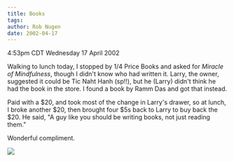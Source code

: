 ```yaml
---
title: Books
tags: 
author: Rob Nugen
date: 2002-04-17
---
```


<title></title>
<p class=date>4:53pm CDT Wednesday 17 April 2002</p>

<p>Walking to lunch today, I stopped by 1/4 Price Books and asked for
<em>Miracle of Mindfulness</em>, though I didn't know who had written
it.  Larry, the owner, suggested it could be Tic Naht Hanh (sp!!), but
he (Larry) didn't think he had the book in the store.  I found a book
by Ramm Das and got that instead.</p>

<p>Paid with a $20, and took most of the change in Larry's drawer, so
at lunch, I broke another $20, then brought four $5s back to Larry to
buy back the $20.  He said, "A guy like you should be writing books,
not just reading them."</p>

<p>Wonderful compliment.</p>

<p><img src='/images/rob/wL-ROB.gif'/></p>

